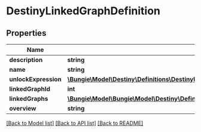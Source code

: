 # DestinyLinkedGraphDefinition

## Properties
Name | Type | Description | Notes
------------ | ------------- | ------------- | -------------
**description** | **string** |  | [optional] 
**name** | **string** |  | [optional] 
**unlockExpression** | [**\Bungie\Model\Destiny\Definitions\DestinyUnlockExpressionDefinition**](DestinyUnlockExpressionDefinition.md) |  | [optional] 
**linkedGraphId** | **int** |  | [optional] 
**linkedGraphs** | [**\Bungie\Model\\Bungie\Model\Destiny\Definitions\Director\DestinyLinkedGraphEntryDefinition[]**](DestinyLinkedGraphEntryDefinition.md) |  | [optional] 
**overview** | **string** |  | [optional] 

[[Back to Model list]](../README.md#documentation-for-models) [[Back to API list]](../README.md#documentation-for-api-endpoints) [[Back to README]](../README.md)


